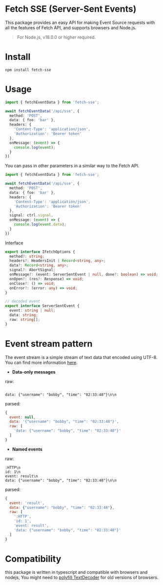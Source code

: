 # Fetch SSE (Server-Sent Events)
This package provides an easy API for making Event Source requests with all the features of Fetch API, and supports browsers and Node.js.

> For Node.js, v18.0.0 or higher required.

# Install
```
npm install fetch-sse
```
# Usage

```ts
import { fetchEventData } from 'fetch-sse';

await fetchEventData('/api/sse', {
  method: 'POST',
  data: { foo: 'bar' },
  headers: {
    'Content-Type': 'application/json',
    'Authorization': 'Bearer token'
  },
  onMessage: (event) => {
    console.log(event);
  }
})
```

You can pass in other parameters in a similar way to the Fetch API.
```ts
import { fetchEventData } from 'fetch-sse';

await fetchEventData('/api/sse', {
  method: 'POST',
  data: { foo: 'bar' },
  headers: {
    'Content-Type': 'application/json',
    'Authorization': 'Bearer token'
  },
  signal: ctrl.signal,
  onMessage: (event) => {
    console.log(event.data);
  }
})
```

Interface

```ts
export interface IFetchOptions {
  method?: string;
  headers?: HeadersInit | Record<string, any>;
  data?: Record<string, any>;
  signal?: AbortSignal;
  onMessage?: (event: ServerSentEvent | null, done?: boolean) => void;
  onOpen?: (res?: Response) => void;
  onClose?: () => void;
  onError?: (error: any) => void;
}

// decoded event
export interface ServerSentEvent {
  event: string | null;
  data: string;
  raw: string[];
}
```

# Event stream pattern
The event stream is a simple stream of text data that encoded using UTF-8. You can find more information [here](https://developer.mozilla.org/en-US/docs/Web/API/Server-sent_events/Using_server-sent_events).

* **Data-only messages**

raw:
```text

data: {"username": "bobby", "time": "02:33:48"}\n\n
```
parsed:
```js
{
  event: null,
  data: '{"username": "bobby", "time": "02:33:48"}',
  raw: [
    'data: {"username": "bobby", "time": "02:33:48"}'
  ]
}
```
* **Named events**

raw:
```text
:HTTP\n
id: 1\n
event: result\n
data: {"username": "bobby", "time": "02:33:48"}\n\n
```

parsed:

```js
{
  event: 'result',
  data: {"username": "bobby", "time": "02:33:48"},
  raw: [
    ':HTTP',
    'id: 1',
    'event: result',
    'data: {"username": "bobby", "time": "02:33:48"}'
  ]
}
```

# Compatibility

this package is written in typescript and compatible with browsers and nodejs, You might need to [polyfill TextDecoder](https://www.npmjs.com/package/fast-text-encoding) for old versions of browsers.
